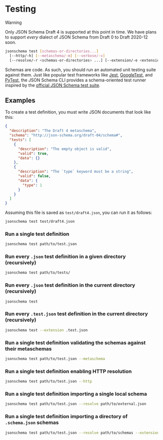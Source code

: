 Testing
=======

> [!WARNING]
> Only JSON Schema Draft 4 is supported at this point in time. We have plans
> to support *every* dialect of JSON Schema from Draft 0 to Draft 2020-12 soon.

```sh
jsonschema test [schemas-or-directories...]
  [--http/-h] [--metaschema/-m] [--verbose/-v]
  [--resolve/-r <schemas-or-directories> ...] [--extension/-e <extension>]
```

Schemas are code. As such, you should run an automated unit testing suite
against them. Just like popular test frameworks like [Jest](https://jestjs.io),
[GoogleTest](https://google.github.io/googletest/), and
[PyTest](https://docs.pytest.org), the JSON Schema CLI provides a
schema-oriented test runner inspired by the [official JSON Schema test
suite](https://github.com/json-schema-org/JSON-Schema-Test-Suite).

Examples
--------

To create a test definition, you must write JSON documents that look like this:

```json
{
  "description": "The Draft 4 metaschema",
  "schema": "http://json-schema.org/draft-04/schema#",
  "tests": [
    {
      "description": "The empty object is valid",
      "valid": true,
      "data": {}
    },
    {
      "description": "The `type` keyword must be a string",
      "valid": false,
      "data": {
        "type": 1
      }
    }
  ]
}
```

Assuming this file is saved as `test/draft4.json`, you can run it as follows:

```sh
jsonschema test test/draft4.json
```

### Run a single test definition

```sh
jsonschema test path/to/test.json
```

### Run every `.json` test definition in a given directory (recursively)

```sh
jsonschema test path/to/tests/
```

### Run every `.json` test definition in the current directory (recursively)

```sh
jsonschema test
```

### Run every `.test.json` test definition in the current directory (recursively)

```sh
jsonschema test --extension .test.json
```

### Run a single test definition validating the schemas against their metaschemas

```sh
jsonschema test path/to/test.json --metaschema
```

### Run a single test definition enabling HTTP resolution

```sh
jsonschema test path/to/test.json --http
```

### Run a single test definition importing a single local schema

```sh
jsonschema test path/to/test.json --resolve path/to/external.json
```

### Run a single test definition importing a directory of `.schema.json` schemas

```sh
jsonschema test path/to/test.json --resolve path/to/schemas --extension schema.json
```
